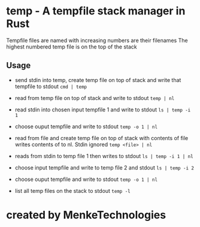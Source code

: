 # temp - A tempfile stack manager in Rust

Tempfile files are named with increasing numbers are their filenames
The highest numbered temp file is on the top of the stack

## Usage

- send stdin into temp, create temp file on top of stack and write that tempfile to stdout
```cmd | temp```

- read from temp file on top of stack and write to stdout
```temp | nl```

- read stdin into chosen input tempfile 1 and write to stdout
```ls | temp -i 1```

- choose ouput tempfile and write to stdout
```temp -o 1 | nl```

- read from file and create temp file on top of stack with contents of file
writes contents of <file> to nl.  Stdin ignored
```temp <file> | nl```

- reads from stdin to temp file 1 then writes to stdout
```ls | temp -i 1 | nl```

- choose input tempfile and write to temp file 2 and stdout
```ls | temp -i 2```

- choose ouput tempfile and write to stdout
```temp -o 1 | nl```


- list all temp files on the stack to stdout
```temp -l```


# created by MenkeTechnologies
